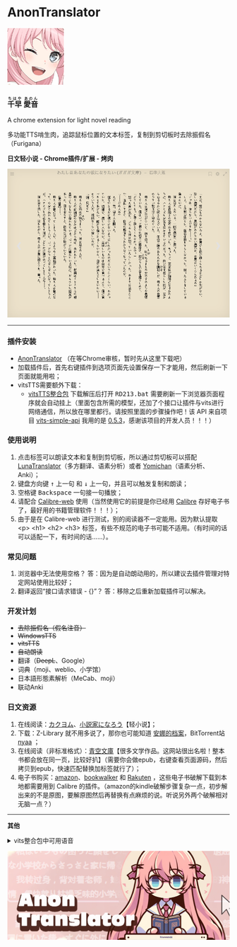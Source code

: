 # **AnonTranslator**
![tips](https://raw.githubusercontent.com/raindrop213/AnonTranslator/main/img/icon128.png)
<h3>
<ruby>千早<rt>ちはや</rt></ruby>
<ruby>愛音<rt>あのん</rt></ruby>
</h3>
A chrome extension for light novel reading

多功能TTS啃生肉，追踪鼠标位置的文本标签，复制到剪切板时去除振假名（Furigana）

**日文轻小说 - Chrome插件/扩展 - 烤肉**

![tips](https://raw.githubusercontent.com/raindrop213/AnonTranslator/main/img/preview2.gif)

---

### **插件安装**
- [AnonTranslator](https://github.com/raindrop213/AnonTranslator/releases/tag/%E6%AD%A3%E5%BC%8F%E7%89%88) （在等Chrome审核，暂时先从这里下载吧）
- 加载插件后，首先右键插件到选项页面先设置保存一下才能用，然后刷新一下页面就能用啦；
- vitsTTS需要额外下载：
  - [vitsTTS整合包](https://github.com/raindrop213/AnonTranslator/releases/tag/%E6%AD%A3%E5%BC%8F%E7%89%88) 下载解压后打开 <kbd>RD213.bat</kbd> 需要刷新一下浏览器页面程序就会自动挂上（里面包含所需的模型，还加了个接口让插件与vits进行网络通信，所以放在哪里都行。请按照里面的步骤操作吧！该 API 来自项目 [vits-simple-api](https://github.com/Artrajz/vits-simple-api) 我用的是 [0.5.3](https://github.com/Artrajz/vits-simple-api/releases/tag/0.5.3)，感谢该项目的开发人员！！！）


### **使用说明**
1. 点击标签可以朗读文本和复制到剪切板，所以通过剪切板可以搭配 [LunaTranslator](https://github.com/HIllya51/LunaTranslator)（多方翻译、语素分析）或者 [Yomichan](https://chromewebstore.google.com/detail/yomichan/ogmnaimimemjmbakcfefmnahgdfhfami)（语素分析、Anki）；
2. 键盘方向键 <kbd>↑</kbd> 上一句 和 <kbd>↓</kbd> 上一句，并且可以触发复制和朗读；
3. 空格键 <kbd>Backspace</kbd> 一句接一句播放；
4. 请配合 [Calibre-web](https://github.com/janeczku/calibre-web) 使用（当然使用它的前提是你已经用 [Calibre](https://calibre-ebook.com/) 存好电子书了，最好用的书籍管理软件！！！）；
5. 由于是在 Calibre-web 进行测试，别的阅读器不一定能用。因为默认提取  \<p\> \<h1\> \<h2\> \<h3\> 标签，有些不规范的电子书可能不适用。（有时间的话可以适配一下，有时间的话......）。

### **常见问题**
1. 浏览器中无法使用空格？ 答：因为是自动朗动用的，所以建议去插件管理对特定网站使用比较好；
2. 翻译返回“接口请求错误 - {}”？ 答：移除之后重新加载插件可以解决。

### **开发计划**
- ~~去除振假名（假名注音）~~
- ~~WindowsTTS~~
- ~~vitsTTS~~
- ~~自动朗读~~
- 翻译（~~DeepL~~、Google）
- 词典（moji、weblio、小学馆）
- 日本語形態素解析（MeCab、moji）
- 联动Anki


### **日文资源**
1. 在线阅读：[カクヨム](https://kakuyomu.jp/)、[小説家になろう](https://syosetu.com/)【轻小说】；
2. 下载：Z-Library 就不用多说了，那你也可能知道 [安娜的档案](https://zh.annas-archive.gs/)，BitTorrent站 [nyaa](https://nyaa.si/) ；
3. 在线阅读（非标准格式）：[青空文庫](https://www.aozora.gr.jp/)【很多文学作品。这网站很出名啦！整本书都会放在同一页，比较好扒】（需要你会做epub，右键查看页面源码，然后拷贝到epub，快速匹配替换加标签就行了）；
4. 电子书购买：[amazon](https://www.amazon.co.jp/kindle-dbs/storefront)、[bookwalker](https://bookwalker.jp/) 和 [Rakuten](https://books.rakuten.co.jp/e-book/) ，这些电子书破解下载到本地都需要用到 Calibre 的插件。（amazon的kindle破解步骤复杂一点，初步解出来的不是原图，要解原图然后再替换有点麻烦的说。听说另外两个破解相对无脑一点？）

---

**其他**

<details>
  <summary>vits整合包中可用语音</summary>
[0] ja 綾地寧々;  [1] ja 因幡めぐる;  [2] ja 朝武芳乃;  [3] ja 常陸茉子;  [4] ja ムラサメ;  [5] ja 鞍馬小春;  [6] ja 在原七海;  [7] ja 金色の闇;  [8] ja モモ;  [9] ja ナナ;  [10] ja 結城美柑;  [11] ja 古手川唯;  [12] ja 黒咲芽亜;  [13] ja ネメシス;  [14] ja 村雨静;  [15] ja セリーヌ;  [16] ja ララ;  [17] ja 天条院沙姫;  [18] ja 西連寺春菜;  [19] ja ルン;  [20] ja メイ;  [21] ja 霧崎恭子;  [22] ja 籾岡里紗;  [23] ja 沢田未央;  [24] ja ティアーユ;  [25] ja 九条凛;  [26] ja 藤崎綾;  [27] ja 結城華;  [28] ja 御門涼子;  [29] ja アゼンダ;  [30] ja 夕崎梨子;  [31] ja 結城梨斗;  [32] ja ペケ;  [33] ja 猿山ケンイチ;  [34] ja レン;  [35] ja 校長;  [36] ja ルイズ;  [37] ja ティファニア;  [38] ja イルククゥ;  [39] ja アンリエッタ;  [40] ja タバサ;  [41] ja シエスタ;  [42] ja ハルナ;  [43] ja 少女リシュ;  [44] ja リシュ;  [45] ja アキナ;  [46] ja クリス;  [47] ja カトレア;  [48] ja エレオノール;  [49] ja モンモランシー;  [50] ja リーヴル;  [51] ja キュルケ;  [52] ja ウェザリー;  [53] ja サイト;  [54] ja ギーシュ;  [55] ja コルベール;  [56] ja オスマン;  [57] ja デルフリンガー;  [58] ja テクスト;  [59] ja ダンプリメ;  [60] ja ガレット;  [61] ja スカロン;  [62] ja 和泉妃愛;  [63] ja 常盤華乃;  [64] ja 錦あすみ;  [65] ja 鎌倉詩桜;  [66] ja 竜閑天梨;  [67] ja 和泉里;  [68] ja 新川広夢;  [69] ja 聖莉々子;  [70] ja 矢来美羽;  [71] ja 布良梓;  [72] ja エリナ;  [73] ja 稲叢莉音;  [74] ja ニコラ;  [75] ja 荒神小夜;  [76] ja 大房ひよ里;  [77] ja 淡路萌香;  [78] ja アンナ;  [79] ja 倉端直太;  [80] ja 枡形兵馬;  [81] ja 扇元樹;  [82] zh/ja 綾地寧々;  [83] zh/ja 在原七海;  [84] zh/ja 小茸;  [85] zh/ja 唐乐吟;  [86] zh/ja 特别周;  [87] zh/ja 无声铃鹿;  [88] zh/ja 东海帝皇（帝宝，帝王）;  [89] zh/ja 丸善斯基;  [90] zh/ja 富士奇迹;  [91] zh/ja 小栗帽;  [92] zh/ja 黄金船;  [93] zh/ja 伏特加;  [94] zh/ja 大和赤骥;  [95] zh/ja 大树快车;  [96] zh/ja 草上飞;  [97] zh/ja 菱亚马逊;  [98] zh/ja 目白麦昆;  [99] zh/ja 神鹰;  [100] zh/ja 好歌剧;  [101] zh/ja 成田白仁;  [102] zh/ja 鲁道夫象征（皇帝）;  [103] zh/ja 气槽;  [104] zh/ja 爱丽数码;  [105] zh/ja 星云天空;  [106] zh/ja 玉藻十字;  [107] zh/ja 美妙姿势;  [108] zh/ja 琵琶晨光;  [109] zh/ja 摩耶重炮;  [110] zh/ja 曼城茶座;  [111] zh/ja 美浦波旁;  [112] zh/ja 目白赖恩;  [113] zh/ja 菱曙;  [114] zh/ja 雪中美人;  [115] zh/ja 米浴;  [116] zh/ja 艾尼斯风神;  [117] zh/ja 爱丽速子（爱丽快子）;  [118] zh/ja 爱慕织姬;  [119] zh/ja 稻荷一;  [120] zh/ja 胜利奖券;  [121] zh/ja 空中神宫;  [122] zh/ja 荣进闪耀;  [123] zh/ja 真机伶;  [124] zh/ja 川上公主;  [125] zh/ja 黄金城（黄金城市）;  [126] zh/ja 樱花进王;  [127] zh/ja 采珠;  [128] zh/ja 新光风;  [129] zh/ja 东商变革;  [130] zh/ja 超级小海湾;  [131] zh/ja 醒目飞鹰（寄寄子）;  [132] zh/ja 荒漠英雄;  [133] zh/ja 东瀛佐敦;  [134] zh/ja 中山庆典;  [135] zh/ja 成田大进;  [136] zh/ja 西野花;  [137] zh/ja 春丽（乌拉拉）;  [138] zh/ja 青竹回忆;  [139] zh/ja 微光飞驹;  [140] zh/ja 美丽周日;  [141] zh/ja 待兼福来;  [142] zh/ja mr cb（cb先生）;  [143] zh/ja 名将怒涛（名将户仁）;  [144] zh/ja 目白多伯;  [145] zh/ja 优秀素质;  [146] zh/ja 帝王光辉;  [147] zh/ja 待兼诗歌剧;  [148] zh/ja 生野狄杜斯;  [149] zh/ja 目白善信;  [150] zh/ja 大拓太阳神;  [151] zh/ja 双涡轮（两立直，两喷射，二锅头，逆喷射）;  [152] zh/ja 里见光钻（萨托诺金刚石）;  [153] zh/ja 北部玄驹;  [154] zh/ja 樱花千代王;  [155] zh/ja 天狼星象征;  [156] zh/ja 目白阿尔丹;  [157] zh/ja 八重无敌;  [158] zh/ja 鹤丸刚志;  [159] zh/ja 目白光明;  [160] zh/ja 成田拜仁（成田路）;  [161] zh/ja 也文摄辉;  [162] zh/ja 小林历奇;  [163] zh/ja 北港火山;  [164] zh/ja 奇锐骏;  [165] zh/ja 苦涩糖霜;  [166] zh/ja 小小蚕茧;  [167] zh/ja 骏川手纲（绿帽恶魔）;  [168] zh/ja 秋川弥生（小小理事长）;  [169] zh/ja 乙名史悦子（乙名记者）;  [170] zh/ja 桐生院葵;  [171] zh/ja 安心泽刺刺美;  [172] zh/ja 樫本理子;  [173] zh/ja 神里绫华（龟龟）;  [174] zh/ja 琴;  [175] zh/ja 空（空哥）;  [176] zh/ja 丽莎;  [177] zh/ja 荧（荧妹）;  [178] zh/ja 芭芭拉;  [179] zh/ja 凯亚;  [180] zh/ja 迪卢克;  [181] zh/ja 雷泽;  [182] zh/ja 安柏;  [183] zh/ja 温迪;  [184] zh/ja 香菱;  [185] zh/ja 北斗;  [186] zh/ja 行秋;  [187] zh/ja 魈;  [188] zh/ja 凝光;  [189] zh/ja 可莉;  [190] zh/ja 钟离;  [191] zh/ja 菲谢尔（皇女）;  [192] zh/ja 班尼特;  [193] zh/ja 达达利亚（公子）;  [194] zh/ja 诺艾尔（女仆）;  [195] zh/ja 七七;  [196] zh/ja 重云;  [197] zh/ja 甘雨（椰羊）;  [198] zh/ja 阿贝多;  [199] zh/ja 迪奥娜（猫猫）;  [200] zh/ja 莫娜;  [201] zh/ja 刻晴;  [202] zh/ja 砂糖;  [203] zh/ja 辛焱;  [204] zh/ja 罗莎莉亚;  [205] zh/ja 胡桃;  [206] zh/ja 枫原万叶（万叶）;  [207] zh/ja 烟绯;  [208] zh/ja 宵宫;  [209] zh/ja 托马;  [210] zh/ja 优菈;  [211] zh/ja 雷电将军（雷神）;  [212] zh/ja 早柚;  [213] zh/ja 珊瑚宫心海（心海，扣扣米）;  [214] zh/ja 五郎;  [215] zh/ja 九条裟罗;  [216] zh/ja 荒泷一斗（一斗）;  [217] zh/ja 埃洛伊;  [218] zh/ja 申鹤;  [219] zh/ja 八重神子（神子）;  [220] zh/ja 神里绫人（绫人）;  [221] zh/ja 夜兰;  [222] zh/ja 久岐忍;  [223] zh/ja 鹿野苑平藏;  [224] zh/ja 提纳里;  [225] zh/ja 柯莱;  [226] zh/ja 多莉;  [227] zh/ja 云堇;  [228] zh/ja 纳西妲（草神）;  [229] zh/ja 深渊使徒;  [230] zh/ja 妮露;  [231] zh/ja 赛诺;  [232] zh/ja 债务处理人;  [233] zh/ja 坎蒂丝;  [234] zh/ja 真弓快车;  [235] zh/ja 秋人;  [236] zh/ja 望族;  [237] zh/ja 艾尔菲;  [238] zh/ja 艾莉丝;  [239] zh/ja 艾伦;  [240] zh/ja 阿洛瓦;  [241] zh/ja 天野;  [242] zh/ja 天目十五;  [243] zh/ja 愚人众-安德烈;  [244] zh/ja 安顺;  [245] zh/ja 安西;  [246] zh/ja 葵;  [247] zh/ja 青木;  [248] zh/ja 荒川幸次;  [249] zh/ja 荒谷;  [250] zh/ja 有泽;  [251] zh/ja 浅川;  [252] zh/ja 麻美;  [253] zh/ja 凝光助手;  [254] zh/ja 阿托;  [255] zh/ja 竺子;  [256] zh/ja 百识;  [257] zh/ja 百闻;  [258] zh/ja 百晓;  [259] zh/ja 白术;  [260] zh/ja 贝雅特丽奇;  [261] zh/ja 丽塔;  [262] zh/ja 失落迷迭;  [263] zh/ja 缭乱星棘;  [264] zh/ja 伊甸;  [265] zh/ja 伏特加女孩;  [266] zh/ja 狂热蓝调;  [267] zh/ja 莉莉娅;  [268] zh/ja 萝莎莉娅;  [269] zh/ja 八重樱;  [270] zh/ja 八重霞;  [271] zh/ja 卡莲;  [272] zh/ja 第六夜想曲;  [273] zh/ja 卡萝尔;  [274] zh/ja 姬子;  [275] zh/ja 极地战刃;  [276] zh/ja 布洛妮娅;  [277] zh/ja 次生银翼;  [278] zh/ja 理之律者%26希儿;  [279] zh/ja 理之律者;  [280] zh/ja 迷城骇兔;  [281] zh/ja 希儿;  [282] zh/ja 魇夜星渊;  [283] zh/ja 黑希儿;  [284] zh/ja 帕朵菲莉丝;  [285] zh/ja 不灭星锚;  [286] zh/ja 天元骑英;  [287] zh/ja 幽兰黛尔;  [288] zh/ja 派蒙bh3;  [289] zh/ja 爱酱;  [290] zh/ja 绯玉丸;  [291] zh/ja 德丽莎;  [292] zh/ja 月下初拥;  [293] zh/ja 朔夜观星;  [294] zh/ja 暮光骑士;  [295] zh/ja 格蕾修;  [296] zh/ja 留云借风真君;  [297] zh/ja 梅比乌斯;  [298] zh/ja 仿犹大;  [299] zh/ja 克莱因;  [300] zh/ja 圣剑幽兰黛尔;  [301] zh/ja 妖精爱莉;  [302] zh/ja 特斯拉zero;  [303] zh/ja 苍玄;  [304] zh/ja 若水;  [305] zh/ja 西琳;  [306] zh/ja 戴因斯雷布;  [307] zh/ja 贝拉;  [308] zh/ja 赤鸢;  [309] zh/ja 镇魂歌;  [310] zh/ja 渡鸦;  [311] zh/ja 人之律者;  [312] zh/ja 爱莉希雅;  [313] zh/ja 天穹游侠;  [314] zh/ja 琪亚娜;  [315] zh/ja 空之律者;  [316] zh/ja 薪炎之律者;  [317] zh/ja 云墨丹心;  [318] zh/ja 符华;  [319] zh/ja 识之律者;  [320] zh/ja 特瓦林;  [321] zh/ja 维尔薇;  [322] zh/ja 芽衣;  [323] zh/ja 雷之律者;  [324] zh/ja 断罪影舞;  [325] zh/ja 阿波尼亚;  [326] zh/ja 榎本;  [327] zh/ja 厄尼斯特;  [328] zh/ja 恶龙;  [329] zh/ja 范二爷;  [330] zh/ja 法拉;  [331] zh/ja 愚人众士兵;  [332] zh/ja 愚人众士兵a;  [333] zh/ja 愚人众士兵b;  [334] zh/ja 愚人众士兵c;  [335] zh/ja 愚人众a;  [336] zh/ja 愚人众b;  [337] zh/ja 飞飞;  [338] zh/ja 菲利克斯;  [339] zh/ja 女性跟随者;  [340] zh/ja 逢岩;  [341] zh/ja 摆渡人;  [342] zh/ja 狂躁的男人;  [343] zh/ja 奥兹;  [344] zh/ja 芙萝拉;  [345] zh/ja 跟随者;  [346] zh/ja 蜜汁生物;  [347] zh/ja 黄麻子;  [348] zh/ja 渊上;  [349] zh/ja 藤木;  [350] zh/ja 深见;  [351] zh/ja 福本;  [352] zh/ja 芙蓉;  [353] zh/ja 古泽;  [354] zh/ja 古田;  [355] zh/ja 古山;  [356] zh/ja 古谷昇;  [357] zh/ja 傅三儿;  [358] zh/ja 高老六;  [359] zh/ja 矿工冒;  [360] zh/ja 元太;  [361] zh/ja 德安公;  [362] zh/ja 茂才公;  [363] zh/ja 杰拉德;  [364] zh/ja 葛罗丽;  [365] zh/ja 金忽律;  [366] zh/ja 公俊;  [367] zh/ja 锅巴;  [368] zh/ja 歌德;  [369] zh/ja 阿豪;  [370] zh/ja 狗三儿;  [371] zh/ja 葛瑞丝;  [372] zh/ja 若心;  [373] zh/ja 阿山婆;  [374] zh/ja 怪鸟;  [375] zh/ja 广竹;  [376] zh/ja 观海;  [377] zh/ja 关宏;  [378] zh/ja 蜜汁卫兵;  [379] zh/ja 守卫1;  [380] zh/ja 傲慢的守卫;  [381] zh/ja 害怕的守卫;  [382] zh/ja 贵安;  [383] zh/ja 盖伊;  [384] zh/ja 阿创;  [385] zh/ja 哈夫丹;  [386] zh/ja 日语阿贝多（野岛健儿）;  [387] zh/ja 日语埃洛伊（高垣彩阳）;  [388] zh/ja 日语安柏（石见舞菜香）;  [389] zh/ja 日语神里绫华（早见沙织）;  [390] zh/ja 日语神里绫人（石田彰）;  [391] zh/ja 日语白术（游佐浩二）;  [392] zh/ja 日语芭芭拉（鬼头明里）;  [393] zh/ja 日语北斗（小清水亚美）;  [394] zh/ja 日语班尼特（逢坂良太）;  [395] zh/ja 日语坎蒂丝（柚木凉香）;  [396] zh/ja 日语重云（齐藤壮马）;  [397] zh/ja 日语柯莱（前川凉子）;  [398] zh/ja 日语赛诺（入野自由）;  [399] zh/ja 日语戴因斯雷布（津田健次郎）;  [400] zh/ja 日语迪卢克（小野贤章）;  [401] zh/ja 日语迪奥娜（井泽诗织）;  [402] zh/ja 日语多莉（金田朋子）;  [403] zh/ja 日语优菈（佐藤利奈）;  [404] zh/ja 日语菲谢尔（内田真礼）;  [405] zh/ja 日语甘雨（上田丽奈）;  [406] zh/ja 日语（畠中祐）;  [407] zh/ja 日语鹿野院平藏（井口祐一）;  [408] zh/ja 日语空（堀江瞬）;  [409] zh/ja 日语荧（悠木碧）;  [410] zh/ja 日语胡桃（高桥李依）;  [411] zh/ja 日语一斗（西川贵教）;  [412] zh/ja 日语凯亚（鸟海浩辅）;  [413] zh/ja 日语万叶（岛崎信长）;  [414] zh/ja 日语刻晴（喜多村英梨）;  [415] zh/ja 日语可莉（久野美咲）;  [416] zh/ja 日语心海（三森铃子）;  [417] zh/ja 日语九条裟罗（濑户麻沙美）;  [418] zh/ja 日语丽莎（田中理惠）;  [419] zh/ja 日语莫娜（小原好美）;  [420] zh/ja 日语纳西妲（田村由加莉）;  [421] zh/ja 日语妮露（金元寿子）;  [422] zh/ja 日语凝光（大原沙耶香）;  [423] zh/ja 日语诺艾尔（高尾奏音）;  [424] zh/ja 日语奥兹（增谷康纪）;  [425] zh/ja 日语派蒙（古贺葵）;  [426] zh/ja 日语琴（斋藤千和）;  [427] zh/ja 日语七七（田村由加莉）;  [428] zh/ja 日语雷电将军（泽城美雪）;  [429] zh/ja 日语雷泽（内山昂辉）;  [430] zh/ja 日语罗莎莉亚（加隈亚衣）;  [431] zh/ja 日语早柚（洲崎绫）;  [432] zh/ja 日语散兵（柿原彻也）;  [433] zh/ja 日语申鹤（川澄绫子）;  [434] zh/ja 日语久岐忍（水桥香织）;  [435] zh/ja 日语女士（庄子裕衣）;  [436] zh/ja 日语砂糖（藤田茜）;  [437] zh/ja 日语达达利亚（木村良平）;  [438] zh/ja 日语托马（森田成一）;  [439] zh/ja 日语提纳里（小林沙苗）;  [440] zh/ja 日语温迪（村濑步）;  [441] zh/ja 日语香菱（小泽亚李）;  [442] zh/ja 日语魈（松冈祯丞）;  [443] zh/ja 日语行秋（皆川纯子）;  [444] zh/ja 日语辛焱（高桥智秋）;  [445] zh/ja 日语八重神子（佐仓绫音）;  [446] zh/ja 日语烟绯（花守由美里）;  [447] zh/ja 日语夜兰（远藤绫）;  [448] zh/ja 日语宵宫（植田佳奈）;  [449] zh/ja 日语云堇（小岩井小鸟）;  [450] zh/ja 日语钟离（前野智昭）;  [451] zh/ja 杰克;  [452] zh/ja 阿吉;  [453] zh/ja 江舟;  [454] zh/ja 鉴秋;  [455] zh/ja 嘉义;  [456] zh/ja 纪芳;  [457] zh/ja 景澄;  [458] zh/ja 经纶;  [459] zh/ja 景明;  [460] zh/ja 晋优;  [461] zh/ja 阿鸠;  [462] zh/ja 酒客;  [463] zh/ja 乔尔;  [464] zh/ja 乔瑟夫;  [465] zh/ja 约顿;  [466] zh/ja 乔伊斯;  [467] zh/ja 居安;  [468] zh/ja 君君;  [469] zh/ja 顺吉;  [470] zh/ja 纯也;  [471] zh/ja 重佐;  [472] zh/ja 大岛纯平;  [473] zh/ja 蒲泽;  [474] zh/ja 勘解由小路健三郎;  [475] zh/ja 枫;  [476] zh/ja 枫原义庆;  [477] zh/ja 荫山;  [478] zh/ja 甲斐田龍馬;  [479] zh/ja 海斗;  [480] zh/ja 惟神晴之介;  [481] zh/ja 鹿野奈奈;  [482] zh/ja 卡琵莉亚;  [483] zh/ja 凯瑟琳;  [484] zh/ja 加藤信悟;  [485] zh/ja 加藤洋平;  [486] zh/ja 胜家;  [487] zh/ja 茅葺一庆;  [488] zh/ja 和昭;  [489] zh/ja 一正;  [490] zh/ja 一道;  [491] zh/ja 桂一;  [492] zh/ja 庆次郎;  [493] zh/ja 阿贤;  [494] zh/ja 健司;  [495] zh/ja 健次郎;  [496] zh/ja 健三郎;  [497] zh/ja 天理;  [498] zh/ja 杀手a;  [499] zh/ja 杀手b;  [500] zh/ja 木南杏奈;  [501] zh/ja 木村;  [502] zh/ja 国王;  [503] zh/ja 木下;  [504] zh/ja 北村;  [505] zh/ja 清惠;  [506] zh/ja 清人;  [507] zh/ja 克列门特;  [508] zh/ja 骑士;  [509] zh/ja 小林;  [510] zh/ja 小春;  [511] zh/ja 康拉德;  [512] zh/ja 大肉丸;  [513] zh/ja 琴美;  [514] zh/ja 宏一;  [515] zh/ja 康介;  [516] zh/ja 幸德;  [517] zh/ja 高善;  [518] zh/ja 梢;  [519] zh/ja 克罗索;  [520] zh/ja 久保;  [521] zh/ja 九条镰治;  [522] zh/ja 久木田;  [523] zh/ja 昆钧;  [524] zh/ja 菊地君;  [525] zh/ja 久利须;  [526] zh/ja 黑田;  [527] zh/ja 黑泽京之介;  [528] zh/ja 响太;  [529] zh/ja 岚姐;  [530] zh/ja 兰溪;  [531] zh/ja 澜阳;  [532] zh/ja 劳伦斯;  [533] zh/ja 乐明;  [534] zh/ja 莱诺;  [535] zh/ja 莲;  [536] zh/ja 良子;  [537] zh/ja 李当;  [538] zh/ja 李丁;  [539] zh/ja 小乐;  [540] zh/ja 灵;  [541] zh/ja 小玲;  [542] zh/ja 琳琅a;  [543] zh/ja 琳琅b;  [544] zh/ja 小彬;  [545] zh/ja 小德;  [546] zh/ja 小楽;  [547] zh/ja 小龙;  [548] zh/ja 小吴;  [549] zh/ja 小吴的记忆;  [550] zh/ja 理正;  [551] zh/ja 阿龙;  [552] zh/ja 卢卡;  [553] zh/ja 洛成;  [554] zh/ja 罗巧;  [555] zh/ja 北风狼;  [556] zh/ja 卢正;  [557] zh/ja 萍姥姥;  [558] zh/ja 前田;  [559] zh/ja 真昼;  [560] zh/ja 麻纪;  [561] zh/ja 真;  [562] zh/ja 愚人众-马克西姆;  [563] zh/ja 女性a;  [564] zh/ja 女性b;  [565] zh/ja 女性a的跟随者;  [566] zh/ja 阿守;  [567] zh/ja 玛格丽特;  [568] zh/ja 真理;  [569] zh/ja 玛乔丽;  [570] zh/ja 玛文;  [571] zh/ja 正胜;  [572] zh/ja 昌信;  [573] zh/ja 将司;  [574] zh/ja 正人;  [575] zh/ja 路爷;  [576] zh/ja 老章;  [577] zh/ja 松田;  [578] zh/ja 松本;  [579] zh/ja 松浦;  [580] zh/ja 松坂;  [581] zh/ja 老孟;  [582] zh/ja 孟丹;  [583] zh/ja 商人随从;  [584] zh/ja 传令兵;  [585] zh/ja 米歇尔;  [586] zh/ja 御舆源一郎;  [587] zh/ja 御舆源次郎;  [588] zh/ja 千岩军教头;  [589] zh/ja 千岩军士兵;  [590] zh/ja 明博;  [591] zh/ja 明俊;  [592] zh/ja 美铃;  [593] zh/ja 美和;  [594] zh/ja 阿幸;  [595] zh/ja 削月筑阳真君;  [596] zh/ja 钱眼儿;  [597] zh/ja 森彦;  [598] zh/ja 元助;  [599] zh/ja 理水叠山真君;  [600] zh/ja 理水疊山真君;  [601] zh/ja 朱老板;  [602] zh/ja 木木;  [603] zh/ja 村上;  [604] zh/ja 村田;  [605] zh/ja 永野;  [606] zh/ja 长野原龙之介;  [607] zh/ja 长濑;  [608] zh/ja 中野志乃;  [609] zh/ja 菜菜子;  [610] zh/ja 楠楠;  [611] zh/ja 成濑;  [612] zh/ja 阿内;  [613] zh/ja 宁禄;  [614] zh/ja 牛志;  [615] zh/ja 信博;  [616] zh/ja 伸夫;  [617] zh/ja 野方;  [618] zh/ja 诺拉;  [619] zh/ja 纪香;  [620] zh/ja 诺曼;  [621] zh/ja 修女;  [622] zh/ja 纯水精灵;  [623] zh/ja 小川;  [624] zh/ja 小仓澪;  [625] zh/ja 冈林;  [626] zh/ja 冈崎绘里香;  [627] zh/ja 冈崎陆斗;  [628] zh/ja 奥拉夫;  [629] zh/ja 老科;  [630] zh/ja 鬼婆婆;  [631] zh/ja 小野寺;  [632] zh/ja 大河原五右卫门;  [633] zh/ja 大久保大介;  [634] zh/ja 大森;  [635] zh/ja 大助;  [636] zh/ja 奥特;  [637] zh/ja 派蒙;  [638] zh/ja 派蒙2;  [639] zh/ja 病人a;  [640] zh/ja 病人b;  [641] zh/ja 巴顿;  [642] zh/ja 派恩;  [643] zh/ja 朋义;  [644] zh/ja 围观群众;  [645] zh/ja 围观群众a;  [646] zh/ja 围观群众b;  [647] zh/ja 围观群众c;  [648] zh/ja 围观群众d;  [649] zh/ja 围观群众e;  [650] zh/ja 铜雀;  [651] zh/ja 阿肥;  [652] zh/ja 兴叔;  [653] zh/ja 老周叔;  [654] zh/ja 公主;  [655] zh/ja 彼得;  [656] zh/ja 乾子;  [657] zh/ja 芊芊;  [658] zh/ja 乾玮;  [659] zh/ja 绮命;  [660] zh/ja 杞平;  [661] zh/ja 秋月;  [662] zh/ja 昆恩;  [663] zh/ja 雷电影;  [664] zh/ja 兰道尔;  [665] zh/ja 雷蒙德;  [666] zh/ja 冒失的帕拉德;  [667] zh/ja 伶一;  [668] zh/ja 玲花;  [669] zh/ja 阿仁;  [670] zh/ja 家臣们;  [671] zh/ja 梨绘;  [672] zh/ja 荣江;  [673] zh/ja 戎世;  [674] zh/ja 浪人;  [675] zh/ja 罗伊斯;  [676] zh/ja 如意;  [677] zh/ja 凉子;  [678] zh/ja 彩香;  [679] zh/ja 酒井;  [680] zh/ja 坂本;  [681] zh/ja 朔次郎;  [682] zh/ja 武士a;  [683] zh/ja 武士b;  [684] zh/ja 武士c;  [685] zh/ja 武士d;  [686] zh/ja 珊瑚;  [687] zh/ja 三田;  [688] zh/ja 莎拉;  [689] zh/ja 笹野;  [690] zh/ja 聪美;  [691] zh/ja 聪;  [692] zh/ja 小百合;  [693] zh/ja 散兵;  [694] zh/ja 害怕的小刘;  [695] zh/ja 舒伯特;  [696] zh/ja 舒茨;  [697] zh/ja 海龙;  [698] zh/ja 世子;  [699] zh/ja 谢尔盖;  [700] zh/ja 家丁;  [701] zh/ja 商华;  [702] zh/ja 沙寅;  [703] zh/ja 阿升;  [704] zh/ja 柴田;  [705] zh/ja 阿茂;  [706] zh/ja 式大将;  [707] zh/ja 清水;  [708] zh/ja 志村勘兵卫;  [709] zh/ja 新之丞;  [710] zh/ja 志织;  [711] zh/ja 石头;  [712] zh/ja 诗羽;  [713] zh/ja 诗筠;  [714] zh/ja 石壮;  [715] zh/ja 翔太;  [716] zh/ja 正二;  [717] zh/ja 周平;  [718] zh/ja 舒杨;  [719] zh/ja 齐格芙丽雅;  [720] zh/ja 女士;  [721] zh/ja 思勤;  [722] zh/ja 六指乔瑟;  [723] zh/ja 愚人众小兵d;  [724] zh/ja 愚人众小兵a;  [725] zh/ja 愚人众小兵b;  [726] zh/ja 愚人众小兵c;  [727] zh/ja 吴老五;  [728] zh/ja 吴老二;  [729] zh/ja 滑头鬼;  [730] zh/ja 言笑;  [731] zh/ja 吴老七;  [732] zh/ja 士兵h;  [733] zh/ja 士兵i;  [734] zh/ja 士兵a;  [735] zh/ja 士兵b;  [736] zh/ja 士兵c;  [737] zh/ja 士兵d;  [738] zh/ja 士兵e;  [739] zh/ja 士兵f;  [740] zh/ja 士兵g;  [741] zh/ja 奏太;  [742] zh/ja 斯坦利;  [743] zh/ja 掇星攫辰天君;  [744] zh/ja 小头;  [745] zh/ja 大武;  [746] zh/ja 陶义隆;  [747] zh/ja 杉本;  [748] zh/ja 苏西;  [749] zh/ja 嫌疑人a;  [750] zh/ja 嫌疑人b;  [751] zh/ja 嫌疑人c;  [752] zh/ja 嫌疑人d;  [753] zh/ja 斯万;  [754] zh/ja 剑客a;  [755] zh/ja 剑客b;  [756] zh/ja 阿二;  [757] zh/ja 忠胜;  [758] zh/ja 忠夫;  [759] zh/ja 阿敬;  [760] zh/ja 孝利;  [761] zh/ja 鹰司进;  [762] zh/ja 高山;  [763] zh/ja 九条孝行;  [764] zh/ja 毅;  [765] zh/ja 竹内;  [766] zh/ja 拓真;  [767] zh/ja 卓也;  [768] zh/ja 太郎丸;  [769] zh/ja 泰勒;  [770] zh/ja 手岛;  [771] zh/ja 哲平;  [772] zh/ja 哲夫;  [773] zh/ja 托克;  [774] zh/ja 大boss;  [775] zh/ja 阿强;  [776] zh/ja 托尔德拉;  [777] zh/ja 旁观者;  [778] zh/ja 天成;  [779] zh/ja 阿大;  [780] zh/ja 蒂玛乌斯;  [781] zh/ja 提米;  [782] zh/ja 户田;  [783] zh/ja 阿三;  [784] zh/ja 一起的人;  [785] zh/ja 德田;  [786] zh/ja 德长;  [787] zh/ja 智树;  [788] zh/ja 利彦;  [789] zh/ja 胖乎乎的旅行者;  [790] zh/ja 藏宝人a;  [791] zh/ja 藏宝人b;  [792] zh/ja 藏宝人c;  [793] zh/ja 藏宝人d;  [794] zh/ja 阿祇;  [795] zh/ja 恒雄;  [796] zh/ja 露子;  [797] zh/ja 话剧团团长;  [798] zh/ja 内村;  [799] zh/ja 上野;  [800] zh/ja 上杉;  [801] zh/ja 老戴;  [802] zh/ja 老高;  [803] zh/ja 老贾;  [804] zh/ja 老墨;  [805] zh/ja 老孙;  [806] zh/ja 天枢星;  [807] zh/ja 老云;  [808] zh/ja 有乐斋;  [809] zh/ja 丑雄;  [810] zh/ja 乌维;  [811] zh/ja 瓦京;  [812] zh/ja 菲尔戈黛特;  [813] zh/ja 维多利亚;  [814] zh/ja 薇尔;  [815] zh/ja 瓦格纳;  [816] zh/ja 阿外;  [817] zh/ja 侍女;  [818] zh/ja 瓦拉;  [819] zh/ja 望雅;  [820] zh/ja 宛烟;  [821] zh/ja 琬玉;  [822] zh/ja 战士a;  [823] zh/ja 战士b;  [824] zh/ja 渡辺;  [825] zh/ja 渡部;  [826] zh/ja 阿伟;  [827] zh/ja 文璟;  [828] zh/ja 文渊;  [829] zh/ja 韦尔纳;  [830] zh/ja 王扳手;  [831] zh/ja 武沛;  [832] zh/ja 晓飞;  [833] zh/ja 辛程;  [834] zh/ja 星火;  [835] zh/ja 星稀;  [836] zh/ja 辛秀;  [837] zh/ja 秀华;  [838] zh/ja 阿旭;  [839] zh/ja 徐刘师;  [840] zh/ja 矢部;  [841] zh/ja 八木;  [842] zh/ja 山上;  [843] zh/ja 阿阳;  [844] zh/ja 颜笑;  [845] zh/ja 康明;  [846] zh/ja 泰久;  [847] zh/ja 安武;  [848] zh/ja 矢田幸喜;  [849] zh/ja 矢田辛喜;  [850] zh/ja 义坚;  [851] zh/ja 莺儿;  [852] zh/ja 盈丰;  [853] zh/ja 宜年;  [854] zh/ja 银杏;  [855] zh/ja 逸轩;  [856] zh/ja 横山;  [857] zh/ja 永贵;  [858] zh/ja 永业;  [859] zh/ja 嘉久;  [860] zh/ja 吉川;  [861] zh/ja 义高;  [862] zh/ja 用高;  [863] zh/ja 阳太;  [864] zh/ja 元蓉;  [865] zh/ja 玥辉;  [866] zh/ja 毓华;  [867] zh/ja 有香;  [868] zh/ja 幸也;  [869] zh/ja 由真;  [870] zh/ja 结菜;  [871] zh/ja 韵宁;  [872] zh/ja 百合;  [873] zh/ja 百合华;  [874] zh/ja 尤苏波夫;  [875] zh/ja 裕子;  [876] zh/ja 悠策;  [877] zh/ja 悠也;  [878] zh/ja 于嫣;  [879] zh/ja 柚子;  [880] zh/ja 老郑;  [881] zh/ja 正茂;  [882] zh/ja 志成;  [883] zh/ja 芷巧;  [884] zh/ja 知易;  [885] zh/ja 支支;  [886] zh/ja 周良;  [887] zh/ja 珠函;  [888] zh/ja 祝明;  [889] zh/ja 祝涛
</details>


![tips](https://raw.githubusercontent.com/raindrop213/AnonTranslator/main/img/cover.png)